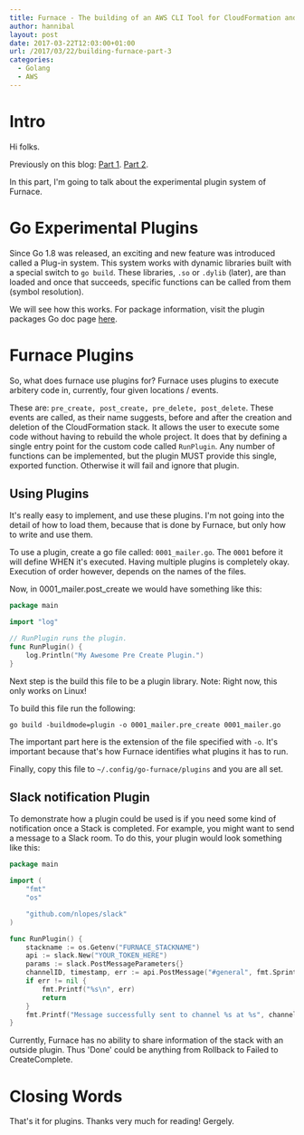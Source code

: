 ```yaml
---
title: Furnace - The building of an AWS CLI Tool for CloudFormation and CodeDeploy - Part 3
author: hannibal
layout: post
date: 2017-03-22T12:03:00+01:00
url: /2017/03/22/building-furnace-part-3
categories:
  - Golang
  - AWS
---
```


# Intro

Hi folks.

Previously on this blog: [Part 1](http://skarlso.github.io/2017/03/16/building-furnace-part-1/). [Part 2](http://skarlso.github.io/2017/03/16/building-furnace-part-2/).


In this part, I'm going to talk about the experimental plugin system of Furnace.

# Go Experimental Plugins

Since Go 1.8 was released, an exciting and new feature was introduced called a Plug-in system. This system works with dynamic
libraries built with a special switch to `go build`. These libraries, `.so` or `.dylib` (later), are than loaded and once that
succeeds, specific functions can be called from them (symbol resolution).

We will see how this works. For package information, visit the plugin packages Go doc page
[here](https://tip.golang.org/pkg/plugin/).

# Furnace Plugins

So, what does furnace use plugins for? Furnace uses plugins to execute arbitery code in, currently, four given locations / events.

These are: `pre_create, post_create, pre_delete, post_delete`. These events are called, as their name suggests, before and after
the creation and deletion of the CloudFormation stack. It allows the user to execute some code without having to rebuild the whole
project. It does that by defining a single entry point for the custom code called `RunPlugin`. Any number of functions can be
implemented, but the plugin MUST provide this single, exported function. Otherwise it will fail and ignore that plugin.

## Using Plugins

It's really easy to implement, and use these plugins. I'm not going into the detail of how to load them, because that is done by
Furnace, but only how to write and use them.

To use a plugin, create a go file called: `0001_mailer.go`. The `0001` before it will define WHEN it's executed.
Having multiple plugins is completely okay. Execution of order however, depends on the names of the files.

Now, in 0001_mailer.post_create we would have something like this:

~~~go
package main

import "log"

// RunPlugin runs the plugin.
func RunPlugin() {
	log.Println("My Awesome Pre Create Plugin.")
}
~~~

Next step is the build this file to be a plugin library. Note: Right now, this only works on Linux!

To build this file run the following:
~~~
go build -buildmode=plugin -o 0001_mailer.pre_create 0001_mailer.go
~~~

The important part here is the extension of the file specified with `-o`. It's important because that's how Furnace identifies
what plugins it has to run.

Finally, copy this file to `~/.config/go-furnace/plugins` and you are all set.

## Slack notification Plugin

To demonstrate how a plugin could be used is if you need some kind of notification once a Stack is completed. For example, you
might want to send a message to a Slack room. To do this, your plugin would look something like this:

~~~go
package main

import (
	"fmt"
	"os"

	"github.com/nlopes/slack"
)

func RunPlugin() {
	stackname := os.Getenv("FURNACE_STACKNAME")
	api := slack.New("YOUR_TOKEN_HERE")
	params := slack.PostMessageParameters{}
	channelID, timestamp, err := api.PostMessage("#general", fmt.Sprintf("Stack with name '%s' is Done.", stackname), params)
	if err != nil {
		fmt.Printf("%s\n", err)
		return
	}
	fmt.Printf("Message successfully sent to channel %s at %s", channelID, timestamp)
}
~~~

Currently, Furnace has no ability to share information of the stack with an outside plugin. Thus 'Done' could be anything from
Rollback to Failed to CreateComplete.

# Closing Words

That's it for plugins. Thanks very much for reading!
Gergely.

